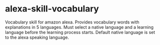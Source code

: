 # alexa-skill-vocabulary

Vocabulary skill for amazon alexa.
Provides vocabulary words with explanations in 5 languages.
Must select a native language and a learning language before the learning process starts.
Default native language is set to the alexa speaking language.
